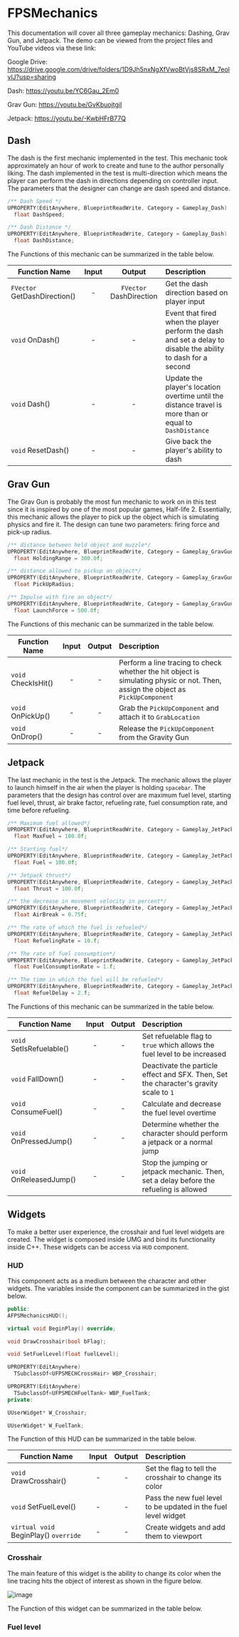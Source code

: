 # FPSMechanics

This documentation will cover all three gameplay mechanics: Dashing, Grav Gun, and Jetpack. The demo can be viewed from the project files and YouTube videos via these link: 

Google Drive: https://drive.google.com/drive/folders/1D9Jh5nxNgXfVwoBtVjs8SRxM_7eolvlJ?usp=sharing
  
  Dash: https://youtu.be/YC6Gau_2Em0 

  Grav Gun: https://youtu.be/GvKbuojtgiI 

  Jetpack: https://youtu.be/-KwbHFrB77Q 

## Dash
The dash is the first mechanic implemented in the test. This mechanic took approximately an hour of work to create and tune to the author personally liking. 
The dash implemented in the test is multi-direction which means the player can perform the dash in directions depending on controller input.
The parameters that the designer can change are dash speed and distance.

```c++
/** Dash Speed */
UPROPERTY(EditAnywhere, BlueprintReadWrite, Category = Gameplay_Dash)
  float DashSpeed; 

/** Dash Distance */
UPROPERTY(EditAnywhere, BlueprintReadWrite, Category = Gameplay_Dash)
  float DashDistance;
```

 The Functions of this mechanic can be summarized in the table below.
 
| Function Name        | Input           | Output  | Description |
| ------------- |:-------------:|:-------------: |:----- |
| `FVector` GetDashDirection()      | - | `FVector` DashDirection |Get the dash direction based on player input |
| `void` OnDash()    | -   |   -| Event that fired when the player perform the dash and set a delay to disable the ability to dash for a second |
| `void` Dash() | -     |   - | Update the player's location overtime until the distance travel is more than or equal to `DashDistance` |
| `void` ResetDash() | -     |    - | Give back the player's ability to dash |

## Grav Gun
The Grav Gun is probably the most fun mechanic to work on in this test since it is inspired by one of the most popular games, Half-life 2.
Essentially, this mechanic allows the player to pick up the object which is simulating physics and fire it. 
The design can tune two parameters: firing force and pick-up radius.

```c++
/** distance between held object and muzzle*/
UPROPERTY(EditAnywhere, BlueprintReadWrite, Category = Gameplay_GravGun)
  float HoldingRange = 300.0f;

/** distance allowed to pickup an object*/
UPROPERTY(EditAnywhere, BlueprintReadWrite, Category = Gameplay_GravGun)
  float PickUpRadius;

/** Impulse with fire an object*/
UPROPERTY(EditAnywhere, BlueprintReadWrite, Category = Gameplay_GravGun)
  float LaunchForce = 500.0f;

```

 The Functions of this mechanic can be summarized in the table below.
 
| Function Name        | Input           | Output  | Description |
| ------------- |:-------------:|:-------------: |:----- |
| `void` CheckIsHit()    | -   |   -| Perform a line tracing to check whether the hit object is simulating physic or not. Then, assign the object as `PickUpComponent`  |
| `void` OnPickUp() | -     |   - | Grab the `PickUpComponent` and attach it to `GrabLocation` |
| `void` OnDrop() | -     |    - | Release the `PickUpComponent` from the Gravity Gun|

## Jetpack
The last mechanic in the test is the Jetpack. The mechanic allows the player to launch himself in the air when the player is holding `spacebar`. 
The parameters that the design has control over are maximum fuel level, starting fuel level, thrust, air brake factor, refueling rate, fuel consumption rate, and time before refueling. 
```c++
/** Maximum fuel allowed*/
UPROPERTY(EditAnywhere, BlueprintReadWrite, Category = Gameplay_JetPack)
  float MaxFuel = 100.0f;

/** Starting fuel*/
UPROPERTY(EditAnywhere, BlueprintReadWrite, Category = Gameplay_JetPack)
  float Fuel = 100.0f;

/** Jetpack thrust*/
UPROPERTY(EditAnywhere, BlueprintReadWrite, Category = Gameplay_JetPack)
  float Thrust = 100.0f;

/** the decrease in movement velocity in percent*/
UPROPERTY(EditAnywhere, BlueprintReadWrite, Category = Gameplay_JetPack)
  float AirBreak = 0.75f;

/** The rate of which the fuel is refueled*/
UPROPERTY(EditAnywhere, BlueprintReadWrite, Category = Gameplay_JetPack)
  float RefuelingRate = 10.f;

/** The rate of fuel consumption*/
UPROPERTY(EditAnywhere, BlueprintReadWrite, Category = Gameplay_JetPack)
  float FuelConsumptionRate = 1.f;

/** The time in which the fuel will be refueled*/
UPROPERTY(EditAnywhere, BlueprintReadWrite, Category = Gameplay_JetPack)
  float RefuelDelay = 2.f;
  ```
  The Functions of this mechanic can be summarized in the table below.
  
| Function Name        | Input           | Output  | Description |
| ------------- |:-------------:|:-------------: |:----- |
| `void` SetIsRefuelable()    | -   |   -| Set refuelable flag to `true` which allows the fuel level to be increased  |
| `void` FallDown() | -     |   - | Deactivate the particle effect and SFX. Then, Set the character's gravity scale to `1` |
| `void` ConsumeFuel() | -     |    - | Calculate and decrease the fuel level overtime|
| `void` OnPressedJump() | -     |   - | Determine whether the character should perform a jetpack or a normal jump |
| `void` OnReleasedJump() | -     |    - | Stop the jumping or jetpack mechanic. Then, set a delay before the refueling is allowed|

## Widgets

To make a better user experience, the crosshair and fuel level widgets are created. The widget is composed inside UMG and bind its functionality inside C++.
These widgets can be access via `HUD` component.

### HUD
This component acts as a medium between the character and other widgets.
The variables inside the component can be summarized in the gist below.


```c++
public:
AFPSMechanicsHUD();

virtual void BeginPlay() override;

void DrawCrosshair(bool bFlag);

void SetFuelLevel(float fuelLevel);

UPROPERTY(EditAnywhere)
  TSubclassOf<UFPSMECHCrossHair> WBP_Crosshair;

UPROPERTY(EditAnywhere)
  TSubclassOf<UFPSMECHFuelTank> WBP_FuelTank;
private:

UUserWidget* W_Crosshair;

UUserWidget* W_FuelTank;
```
The Function of this HUD can be summarized in the table below.

| Function Name        | Input           | Output  | Description |
| ------------- |:-------------:|:-------------: |:----- |
| `void` DrawCrosshair()    | -   |   -| Set the flag to tell the crosshair to change its color  |
| `void` SetFuelLevel() | -     |   - | Pass the new fuel level to be updated in the fuel level widget |
| `virtual void` BeginPlay() `override`| -     |    - | Create widgets and add them to viewport|

### Crosshair
The main feature of this widget is the ability to change its color when the line tracing hits the object of interest as shown in the figure below.

![image](https://user-images.githubusercontent.com/56587469/155869674-2ad9be5c-2d32-4138-a7a8-81a41f7bc1ff.png)

The Function of this widget can be summarized in the table below.
### Fuel level
